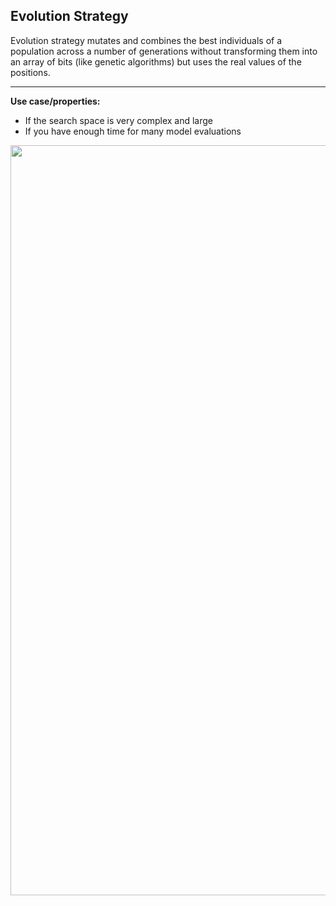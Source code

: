 ## Evolution Strategy
Evolution strategy mutates and combines the best individuals of a population across a number of generations without transforming them into an array of bits (like genetic algorithms) but uses the real values of the positions.

---

**Use case/properties:**
- If the search space is very complex and large
- If you have enough time for many model evaluations

<p align="center">
<img src="./plots/search_path_EvolutionStrategy.svg" width="1200"/>
</p>
